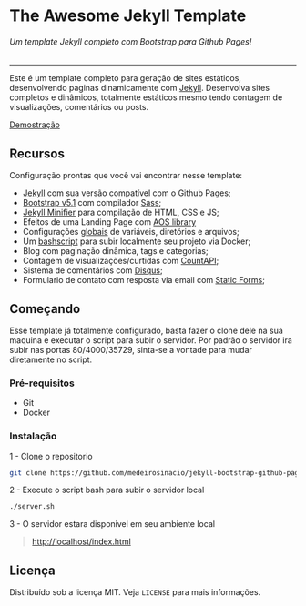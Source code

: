 # The Awesome Jekyll Template

###### Um template Jekyll completo com Bootstrap para Github Pages!

---

Este é um template completo para geração de sites estáticos, desenvolvendo paginas dinamicamente com [Jekyll](https://jekyllrb.com/). 
Desenvolva sites completos e dinâmicos, totalmente estáticos mesmo tendo contagem de visualizações, comentários ou posts.

[Demostração](https://jekyll-bootstrap.douglasmedeiros.dev/)

## Recursos

Configuração prontas que você vai encontrar nesse template:

- [Jekyll](https://jekyllrb.com/) com sua versão compatível com o Github Pages;
- [Bootstrap v5.1](https://getbootstrap.com/docs/5.1/getting-started/introduction/) com compilador [Sass](https://getbootstrap.com/docs/5.1/getting-started/build-tools/#sass);
- [Jekyll Minifier](https://github.com/Mendeo/jekyll-minifier) para compilação de HTML, CSS e JS;
- Efeitos de uma Landing Page com [AOS library](https://michalsnik.github.io/aos/)
- Configurações [globais](./_config.yml) de variáveis, diretórios e arquivos;
- Um [bashscript](./server.sh) para subir localmente seu projeto via Docker;
- Blog com paginação dinâmica, tags e categorias;
- Contagem de visualizações/curtidas com [CountAPI](https://countapi.xyz/);
- Sistema de comentários com [Disqus](https://disqus.com/);
- Formulario de contato com resposta via email com [Static Forms](https://www.staticforms.xyz/);

## Começando

Esse template já totalmente configurado, basta fazer o clone dele na sua maquina e executar o script para subir o servidor. Por padrão o servidor ira subir nas portas 80/4000/35729, sinta-se a vontade para mudar diretamente no script.

### Pré-requisitos

- Git
- Docker

### Instalação

1 -  Clone o repositorio

```sh
git clone https://github.com/medeirosinacio/jekyll-bootstrap-github-pages.git
```

2 -  Execute o script bash para subir o servidor local

```sh
./server.sh
```

3 - O servidor estara disponivel em seu ambiente local

> [http://localhost/index.html](http://localhost/index.html)

## Licença

Distribuído sob a licença MIT. Veja `LICENSE` para mais informações.
